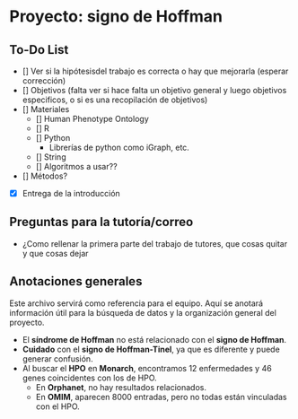 # Proyecto: signo de Hoffman

## To-Do List

- []  Ver si la hipótesisdel trabajo es correcta o hay que mejorarla (esperar corrección)
- []  Objetivos (falta ver si hace falta un objetivo general y luego objetivos especificos, o si es una recopilación de objetivos)
- []  Materiales
    +  []  Human Phenotype Ontology
    +  []  R
    +  []  Python
        + Librerías de python como iGraph, etc.
    +  [] String
    +  []  Algoritmos a usar??
- []  Métodos? 
- [X] Entrega de la introducción


## Preguntas para la tutoría/correo

- ¿Como rellenar la primera parte del trabajo de tutores, que cosas quitar y que cosas dejar

## Anotaciones generales

Este archivo servirá como referencia para el equipo. Aquí se anotará información útil para la búsqueda de datos y la organización general del proyecto.

- El **síndrome de Hoffman** no está relacionado con el **signo de Hoffman**.
- **Cuidado** con el **signo de Hoffman-Tinel**, ya que es diferente y puede generar confusión.
- Al buscar el **HPO** en **Monarch**, encontramos 12 enfermedades y 46 genes coincidentes con los de HPO.  
  - En **Orphanet**, no hay resultados relacionados.
  - En **OMIM**, aparecen 8000 entradas, pero no todas están vinculadas con el HPO.



